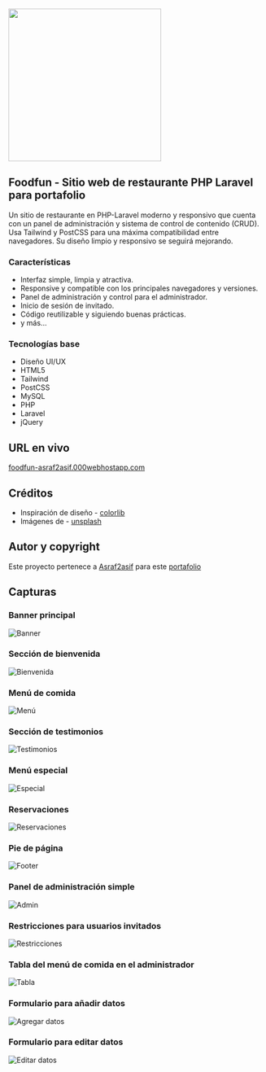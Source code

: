 <br>
<p align="left"><a href="https://foodfun-asraf2asif.000webhostapp.com" target="_blank"><img src="https://raw.githubusercontent.com/Asraf2asif/restaurant-site-laravel/master/public/assets/images/logo/logo2.png" width="300"></a></p>

## Foodfun - Sitio web de restaurante PHP Laravel para portafolio

Un sitio de restaurante en PHP-Laravel moderno y responsivo que cuenta con un panel de administración y sistema de control de contenido (CRUD). Usa Tailwind y PostCSS para una máxima compatibilidad entre navegadores. Su diseño limpio y responsivo se seguirá mejorando.

### Características

- Interfaz simple, limpia y atractiva.
- Responsive y compatible con los principales navegadores y versiones.
- Panel de administración y control para el administrador.
- Inicio de sesión de invitado.
- Código reutilizable y siguiendo buenas prácticas.
- y más...

### Tecnologías base

- Diseño UI/UX
- HTML5
- Tailwind
- PostCSS
- MySQL
- PHP
- Laravel
- jQuery

## URL en vivo
[foodfun-asraf2asif.000webhostapp.com](https://foodfun-asraf2asif.000webhostapp.com)

## Créditos
- Inspiración de diseño - [colorlib](https://colorlib.com/wp/template/foodfun/)
- Imágenes de - [unsplash](https://unsplash.com/)

## Autor y copyright

Este proyecto pertenece a [Asraf2asif](https://github.com/Asraf2asif) para este [portafolio](https://asraf2asif-portfolio.vercel.app/)

## Capturas

### Banner principal
![Banner](https://raw.githubusercontent.com/Asraf2asif/restaurant-site-laravel/master/Screenshot/01%20-%20Home%20banner.png)

### Sección de bienvenida
![Bienvenida](https://raw.githubusercontent.com/Asraf2asif/restaurant-site-laravel/master/Screenshot/02%20-%20Welcome%20section.png)

### Menú de comida
![Menú](https://raw.githubusercontent.com/Asraf2asif/restaurant-site-laravel/master/Screenshot/03%20-%20Food%20menu%20section.png)

### Sección de testimonios
![Testimonios](https://raw.githubusercontent.com/Asraf2asif/restaurant-site-laravel/master/Screenshot/04%20-%20Testimonial%20section.png)

### Menú especial
![Especial](https://raw.githubusercontent.com/Asraf2asif/restaurant-site-laravel/master/Screenshot/05%20-%20Special%20menu%20section.png)

### Reservaciones
![Reservaciones](https://raw.githubusercontent.com/Asraf2asif/restaurant-site-laravel/master/Screenshot/06%20-%20Booking%20section.png)

### Pie de página
![Footer](https://raw.githubusercontent.com/Asraf2asif/restaurant-site-laravel/master/Screenshot/07%20-%20Footer.png)

### Panel de administración simple
![Admin](https://raw.githubusercontent.com/Asraf2asif/restaurant-site-laravel/master/Screenshot/08%20-%20Simple%20admin%20dashboard.png)

### Restricciones para usuarios invitados
![Restricciones](https://raw.githubusercontent.com/Asraf2asif/restaurant-site-laravel/master/Screenshot/09%20-%20Guest%20user%20restrictions.png)

### Tabla del menú de comida en el administrador
![Tabla](https://raw.githubusercontent.com/Asraf2asif/restaurant-site-laravel/master/Screenshot/10%20-%20Food%20menu%20admin%20table.png)

### Formulario para añadir datos
![Agregar datos](https://raw.githubusercontent.com/Asraf2asif/restaurant-site-laravel/master/Screenshot/11-%20Data%20add%20form.png)

### Formulario para editar datos
![Editar datos](https://raw.githubusercontent.com/Asraf2asif/restaurant-site-laravel/master/Screenshot/12%20-%20Data%20edit%20form.png)
